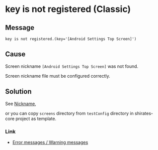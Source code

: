 # key is not registered (Classic)

## Message

`key is not registered.(key='[Android Settings Top Screen]')`

## Cause

Screen nickname `[Android Settings Top Screen]` was not found.

Screen nickname file must be configured correctly.

## Solution

See [Nickname](../../../classic/basic/selector_and_nickname/nickname/nickname.md),

or you can copy `screens` directory from `testConfig` directory in shirates-core project as template.

### Link

- [Error messages / Warning messages](../error_warning_messages.md)

